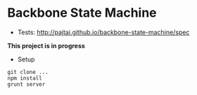 # Backbone State Machine

* Tests:
http://pajtai.github.io/backbone-state-machine/spec

**This project is in progress**

* Setup 

```
git clone ...
npm install
grunt server
```
